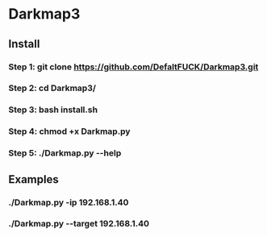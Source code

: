 # Darkmap3

## Install 

### Step 1: git clone https://github.com/DefaltFUCK/Darkmap3.git

### Step 2: cd Darkmap3/

### Step 3: bash install.sh

### Step 4: chmod +x Darkmap.py

### Step 5: ./Darkmap.py --help


## Examples

### ./Darkmap.py -ip 192.168.1.40

### ./Darkmap.py --target 192.168.1.40
